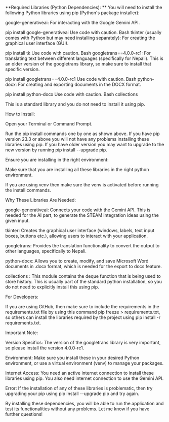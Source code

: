 **Required Libraries (Python Dependencies):
**
You will need to install the following Python libraries using pip (Python's package installer):

google-generativeai: For interacting with the Google Gemini API.

pip install google-generativeai
Use code with caution.
Bash
tkinter (usually comes with Python but may need installing separately): For creating the graphical user interface (GUI).

pip install tk
Use code with caution.
Bash
googletrans==4.0.0-rc1: For translating text between different languages (specifically for Nepali). This is an older version of the googletrans library, so make sure to install that specific version.

pip install googletrans==4.0.0-rc1
Use code with caution.
Bash
python-docx: For creating and exporting documents in the DOCX format.

pip install python-docx
Use code with caution.
Bash
collections

This is a standard library and you do not need to install it using pip.

How to Install:

Open your Terminal or Command Prompt.

Run the pip install commands one by one as shown above. If you have pip version 23.3 or above you will not have any problems installing these libraries using pip. If you have older version you may want to upgrade to the new version by running pip install --upgrade pip.

Ensure you are installing in the right environment:

Make sure that you are installing all these libraries in the right python environment.

If you are using venv then make sure the venv is activated before running the install commands.

Why These Libraries Are Needed:

google-generativeai: Connects your code with the Gemini API. This is needed for the AI part, to generate the STEAM integration ideas using the given input.

tkinter: Creates the graphical user interface (windows, labels, text input boxes, buttons etc.), allowing users to interact with your application.

googletrans: Provides the translation functionality to convert the output to other languages, specifically to Nepali.

python-docx: Allows you to create, modify, and save Microsoft Word documents in .docx format, which is needed for the export to docs feature.

collections : This module contains the deque function that is being used to store history. This is usually part of the standard python installation, so you do not need to explicitly install this using pip.

For Developers:

If you are using GitHub, then make sure to include the requirements in the requirements.txt file by using this command pip freeze > requirements.txt, so others can install the libraries required by the project using pip install -r requirements.txt.

Important Note:

Version Specifics: The version of the googletrans library is very important, so please install the version 4.0.0-rc1.

Environment: Make sure you install these in your desired Python environment, or use a virtual environment (venv) to manage your packages.

Internet Access: You need an active internet connection to install these libraries using pip. You also need internet connection to use the Gemini API.

Error: If the installation of any of these libraries is problematic, then try upgrading your pip using pip install --upgrade pip and try again.

By installing these dependencies, you will be able to run the application and test its functionalities without any problems. Let me know if you have further questions!
